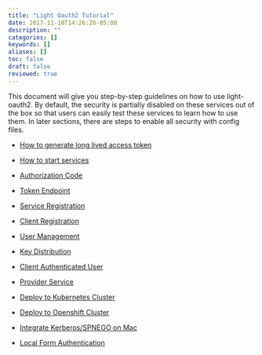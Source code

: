 ```yaml
---
title: "Light Oauth2 Tutorial"
date: 2017-11-10T14:26:28-05:00
description: ""
categories: []
keywords: []
aliases: []
toc: false
draft: false
reviewed: true
---
```


This document will give you step-by-step guidelines on how to use light-oauth2. By default, the security is partially disabled on these services out of the box so that users can easily test these services to learn how to use them. In later sections, there are steps to enable all security with config files.

* [How to generate long lived access token][]

* [How to start services][]

* [Authorization Code][]

* [Token Endpoint][]

* [Service Registration][]

* [Client Registration][]

* [User Management][]

* [Key Distribution][]

* [Client Authenticated User][]

* [Provider Service][]

* [Deploy to Kubernetes Cluster][]

* [Deploy to Openshift Cluster][]

* [Integrate Kerberos/SPNEGO on Mac][]

* [Local Form Authentication](/tutorial/oauth/form-auth-local/)

[How to generate long lived access token]: /tutorial/oauth/longlive/
[How to start services]: /tutorial/oauth/start/
[Authorization Code]: /tutorial/oauth/code/
[Token Endpoint]: /tutorial/oauth/token/
[Service Registration]: /tutorial/oauth/service/
[Client Registration]: /tutorial/oauth/client/
[User Management]: /tutorial/oauth/user/
[Key Distribution]: /tutorial/oauth/key/
[Client Authenticated User]: /tutorial/oauth/custom/
[Provider Service]: /tutorial/oauth/provider/
[Deploy to Kubernetes Cluster]: /tutorial/oauth/kubernetes/
[Deploy to Openshift Cluster]: /tutorial/oauth/openshift/
[Integrate Kerberos/SPNEGO on Mac]: /tutorial/oauth/kerberos/
